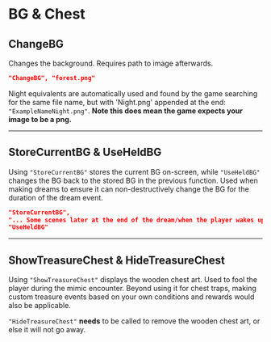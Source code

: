 # BG & Chest

## ChangeBG

Changes the background. Requires path to image afterwards.

``` json
"ChangeBG", "forest.png"
```

Night equivalents are automatically used and found by the game searching
for the same file name, but with 'Night.png' appended at the end:
`"ExampleNameNight.png"`. **Note this does mean the game expects your
image to be a png.**

------------------------------------------------------------------------

## StoreCurrentBG & UseHeldBG

Using `"StoreCurrentBG"` stores the current BG on-screen, while
`"UseHeldBG"` changes the BG back to the stored BG in the previous
function. Used when making dreams to ensure it can non-destructively
change the BG for the duration of the dream event.

``` json
"StoreCurrentBG",
"... Some scenes later at the end of the dream/when the player wakes up...",
"UseHeldBG"
```

------------------------------------------------------------------------

## ShowTreasureChest & HideTreasureChest

Using `"ShowTreasureChest"` displays the wooden chest art. Used to fool
the player during the mimic encounter. Beyond using it for chest traps,
making custom treasure events based on your own conditions and rewards
would also be applicable.

`"HideTreasureChest"` **needs** to be called to remove the wooden chest
art, or else it will not go away.
